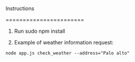 Instructions

=======================

1. Run sudo npm install

2. Example of weather information request:

```
node app.js check_weather --address="Palo alto"
```
